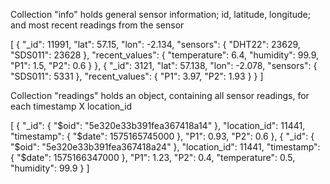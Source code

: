 Collection "info" holds general sensor information; id, latitude, longitude; and most recent readings from the sensor

[
  {
    "_id": 11991,
    "lat": 57.15,
    "lon": -2.134,
    "sensors": { "DHT22": 23629, "SDS011": 23628 },
    "recent_values": {
      "temperature": 6.4,
      "humidity": 99.9,
      "P1": 1.5,
      "P2": 0.6
    }
  },
  {
    "_id": 3121,
    "lat": 57.138,
    "lon": -2.078,
    "sensors": { "SDS011": 5331 },
    "recent_values": { "P1": 3.97, "P2": 1.93 }
  }
]



Collection "readings" holds an object, containing all sensor readings, for each timestamp X location_id

[
  {
    "_id": { "$oid": "5e320e33b391fea367418a14" },
    "location_id": 11441,
    "timestamp": { "$date": 1575165745000 },
    "P1": 0.93,
    "P2": 0.6
  },
  {
    "_id": { "$oid": "5e320e33b391fea367418a24" },
    "location_id": 11441,
    "timestamp": { "$date": 1575166347000 },
    "P1": 1.23,
    "P2": 0.4,
    "temperature": 0.5,
    "humidity": 99.9
  }
]
